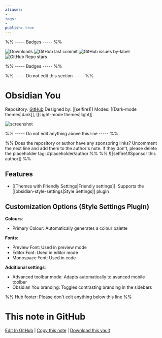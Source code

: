 ```yaml
---
aliases:
- 
tags: 
- 
publish: true
---
```


%% ----- Badges ----- %%

![Downloads](https://img.shields.io/badge/downloads-48353-573E7A?style=for-the-badge&logo=)
![GitHub last commit](https://img.shields.io/github/last-commit/selfire1/obsidian-you-theme?color=573E7A&label=last%20update&logo=github&style=for-the-badge)
![GitHub issues by-label](https://img.shields.io/github/issues/selfire1/obsidian-you-theme/help%20wanted?color=573E7A&logo=github&style=for-the-badge) 
![GitHub Repo stars](https://img.shields.io/github/stars/selfire1/obsidian-you-theme?color=573E7A&logo=github&style=for-the-badge)

%% ----- Badges ----- %%

%% ----- Do not edit this section ----- %%

# Obsidian You

Repository: [GitHub](https://github.com/selfire1/obsidian-you-theme)
Designed by: [[selfire1]]
Modes: [[Dark-mode themes|dark]], [[Light-mode themes|light]]



![screenshot](https://github.com/selfire1/obsidian-you-theme/raw/HEAD/theme-picker.png)

%% ----- Do not edit anything above this line ----- %% 

%% Does the repository or author have any sponsoring links? Uncomment the next line and add them to the author's note. If they don't, please delete the placeholder tag: #placeholder/author %%
%% ![[selfire1#Sponsor this author]] %%


## Features

- [[Themes with Friendly Settings|Friendly settings]]: Supports the [[obsidian-style-settings|Style Settings]] plugin

## Customization Options (Style Settings Plugin) 

**Colours**: 
- Primary Colour: Automatically generates a colour palette

**Fonts**: 
- Preview Font: Used in preview mode
- Editor Font: Used in editor mode
- Monospace Font: Used in code

**Additional settings**: 
- Advanced toolbar mode: Adapts automatically to avanced mobile toolbar
- Obsidian You branding: Toggles contrasting branding in the sidebars


%% Hub footer: Please don't edit anything below this line %%

# This note in GitHub

<span class="git-footer">[Edit In GitHub](https://github.dev/obsidian-community/obsidian-hub/blob/main/02%20-%20Community%20Expansions/02.05%20All%20Community%20Expansions/Themes/Obsidian%20You.md "git-hub-edit-note") | [Copy this note](https://raw.githubusercontent.com/obsidian-community/obsidian-hub/main/02%20-%20Community%20Expansions/02.05%20All%20Community%20Expansions/Themes/Obsidian%20You.md "git-hub-copy-note") | [Download this vault](https://github.com/obsidian-community/obsidian-hub/archive/refs/heads/main.zip "git-hub-download-vault") </span>
